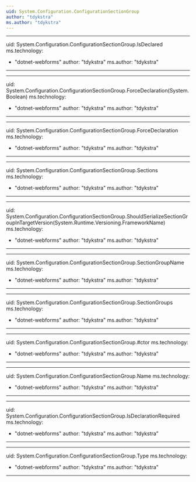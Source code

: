 ```yaml
---
uid: System.Configuration.ConfigurationSectionGroup
author: "tdykstra"
ms.author: "tdykstra"
---
```


---
uid: System.Configuration.ConfigurationSectionGroup.IsDeclared
ms.technology: 
  - "dotnet-webforms"
author: "tdykstra"
ms.author: "tdykstra"
---

---
uid: System.Configuration.ConfigurationSectionGroup.ForceDeclaration(System.Boolean)
ms.technology: 
  - "dotnet-webforms"
author: "tdykstra"
ms.author: "tdykstra"
---

---
uid: System.Configuration.ConfigurationSectionGroup.ForceDeclaration
ms.technology: 
  - "dotnet-webforms"
author: "tdykstra"
ms.author: "tdykstra"
---

---
uid: System.Configuration.ConfigurationSectionGroup.Sections
ms.technology: 
  - "dotnet-webforms"
author: "tdykstra"
ms.author: "tdykstra"
---

---
uid: System.Configuration.ConfigurationSectionGroup.ShouldSerializeSectionGroupInTargetVersion(System.Runtime.Versioning.FrameworkName)
ms.technology: 
  - "dotnet-webforms"
author: "tdykstra"
ms.author: "tdykstra"
---

---
uid: System.Configuration.ConfigurationSectionGroup.SectionGroupName
ms.technology: 
  - "dotnet-webforms"
author: "tdykstra"
ms.author: "tdykstra"
---

---
uid: System.Configuration.ConfigurationSectionGroup.SectionGroups
ms.technology: 
  - "dotnet-webforms"
author: "tdykstra"
ms.author: "tdykstra"
---

---
uid: System.Configuration.ConfigurationSectionGroup.#ctor
ms.technology: 
  - "dotnet-webforms"
author: "tdykstra"
ms.author: "tdykstra"
---

---
uid: System.Configuration.ConfigurationSectionGroup.Name
ms.technology: 
  - "dotnet-webforms"
author: "tdykstra"
ms.author: "tdykstra"
---

---
uid: System.Configuration.ConfigurationSectionGroup.IsDeclarationRequired
ms.technology: 
  - "dotnet-webforms"
author: "tdykstra"
ms.author: "tdykstra"
---

---
uid: System.Configuration.ConfigurationSectionGroup.Type
ms.technology: 
  - "dotnet-webforms"
author: "tdykstra"
ms.author: "tdykstra"
---
